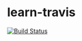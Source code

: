 # learn-travis
[![Build Status](https://travis-ci.org/fcscripters/learn-travis.svg)](https://travis-ci.org/fcscripters/learn-travis)

